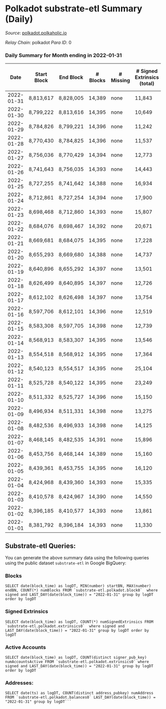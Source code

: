 # Polkadot substrate-etl Summary (Daily)

_Source_: [polkadot.polkaholic.io](https://polkadot.polkaholic.io)

*Relay Chain*: polkadot
*Para ID*: 0



### Daily Summary for Month ending in 2022-01-31


| Date | Start Block | End Block | # Blocks | # Missing | # Signed Extrinsics (total) | # Active Accounts | # Addresses with Balances | # Events | # Transfers | # XCM Transfers In | # XCM Transfers Out |
| ---- | ----------- | --------- | -------- | --------- | --------------------------- | ----------------- | ------------------------- | -------- | ----------- | ------------------ | ------------------- |
| 2022-01-31 | 8,813,617 | 8,828,005 | 14,389 | none | 11,843 |  | 888,103 | 240,106 | 11,872 ($130,255,391) |   |   |
| 2022-01-30 | 8,799,222 | 8,813,616 | 14,395 | none | 10,649 |  |  | 230,410 | 10,561 ($104,158,496) |   |   |
| 2022-01-29 | 8,784,826 | 8,799,221 | 14,396 | none | 11,242 |  |  | 233,621 | 11,118 ($57,672,518) |   |   |
| 2022-01-28 | 8,770,430 | 8,784,825 | 14,396 | none | 11,537 |  |  | 237,575 | 11,620 ($104,248,728) |   |   |
| 2022-01-27 | 8,756,036 | 8,770,429 | 14,394 | none | 12,773 |  |  | 248,816 | 12,419 ($106,412,031) |   |   |
| 2022-01-26 | 8,741,643 | 8,756,035 | 14,393 | none | 14,443 | 6,339 |  | 260,744 | 14,682 ($223,087,914) |   |   |
| 2022-01-25 | 8,727,255 | 8,741,642 | 14,388 | none | 16,934 | 6,592 |  | 279,536 | 15,134 ($105,797,929) |   |   |
| 2022-01-24 | 8,712,861 | 8,727,254 | 14,394 | none | 17,900 |  |  | 291,527 | 16,713 ($139,741,453) |   |   |
| 2022-01-23 | 8,698,468 | 8,712,860 | 14,393 | none | 15,807 | 7,360 |  | 271,670 | 16,281 ($181,512,867) |   |   |
| 2022-01-22 | 8,684,076 | 8,698,467 | 14,392 | none | 20,671 | 8,267 |  | 320,277 | 21,849 ($332,890,383) |   |   |
| 2022-01-21 | 8,669,681 | 8,684,075 | 14,395 | none | 17,228 |  |  | 285,082 | 17,856 ($340,714,129) |   |   |
| 2022-01-20 | 8,655,293 | 8,669,680 | 14,388 | none | 14,737 | 6,322 |  | 270,528 | 14,458 ($155,911,284) |   |   |
| 2022-01-19 | 8,640,896 | 8,655,292 | 14,397 | none | 13,501 |  |  | 256,995 | 13,916 ($134,508,235) |   |   |
| 2022-01-18 | 8,626,499 | 8,640,895 | 14,397 | none | 12,726 | 5,125 |  | 251,989 | 12,316 ($108,023,458) |   |   |
| 2022-01-17 | 8,612,102 | 8,626,498 | 14,397 | none | 13,754 |  |  | 249,759 | 12,346 ($205,109,064) |   |   |
| 2022-01-16 | 8,597,706 | 8,612,101 | 14,396 | none | 12,519 |  |  | 242,405 | 11,825 ($48,900,593) |   |   |
| 2022-01-15 | 8,583,308 | 8,597,705 | 14,398 | none | 12,739 |  |  | 239,758 | 10,757 ($123,722,758) |   |   |
| 2022-01-14 | 8,568,913 | 8,583,307 | 14,395 | none | 13,546 |  |  | 250,671 | 12,587 ($123,867,137) |   |   |
| 2022-01-13 | 8,554,518 | 8,568,912 | 14,395 | none | 17,364 | 7,291 |  | 283,141 | 15,711 ($139,838,585) |   |   |
| 2022-01-12 | 8,540,123 | 8,554,517 | 14,395 | none | 25,104 |  |  | 344,557 | 25,734 ($132,724,712) |   |   |
| 2022-01-11 | 8,525,728 | 8,540,122 | 14,395 | none | 23,249 | 10,503 |  | 320,076 | 22,191 ($188,950,167) |   |   |
| 2022-01-10 | 8,511,332 | 8,525,727 | 14,396 | none | 15,150 | 6,295 |  | 278,534 | 14,602 ($157,902,600) |   |   |
| 2022-01-09 | 8,496,934 | 8,511,331 | 14,398 | none | 13,275 |  |  | 247,577 | 12,915 ($124,043,288) |   |   |
| 2022-01-08 | 8,482,536 | 8,496,933 | 14,398 | none | 14,125 |  |  | 253,202 | 13,919 ($119,556,841) |   |   |
| 2022-01-07 | 8,468,145 | 8,482,535 | 14,391 | none | 15,896 | 6,837 |  | 272,487 | 15,219 ($365,415,379) |   |   |
| 2022-01-06 | 8,453,756 | 8,468,144 | 14,389 | none | 15,160 | 6,535 |  | 260,659 | 14,800 ($122,285,139) |   |   |
| 2022-01-05 | 8,439,361 | 8,453,755 | 14,395 | none | 16,120 |  |  | 268,781 | 15,896 ($136,183,201) |   |   |
| 2022-01-04 | 8,424,968 | 8,439,360 | 14,393 | none | 15,335 | 6,380 |  | 265,941 | 15,000 ($634,599,800) |   |   |
| 2022-01-03 | 8,410,578 | 8,424,967 | 14,390 | none | 14,550 | 6,117 |  | 261,745 | 14,069 ($199,836,642) |   |   |
| 2022-01-02 | 8,396,185 | 8,410,577 | 14,393 | none | 13,861 | 5,902 |  | 256,991 | 13,355 ($84,314,138) |   |   |
| 2022-01-01 | 8,381,792 | 8,396,184 | 14,393 | none | 11,330 |  |  | 230,640 | 11,089 ($132,344,903) |   |   |

## Substrate-etl Queries:
You can generate the above summary data using the following queries using the public dataset `substrate-etl` in Google BigQuery:


### Blocks
```
SELECT date(block_time) as logDT, MIN(number) startBN, MAX(number) endBN, COUNT(*) numBlocks FROM `substrate-etl.polkadot.block0`  where signed and LAST_DAY(date(block_time)) = "2022-01-31" group by logDT order by logDT
```


### Signed Extrinsics
```
SELECT date(block_time) as logDT, COUNT(*) numSignedExtrinsics FROM `substrate-etl.polkadot.extrinsics0`  where signed and LAST_DAY(date(block_time)) = "2022-01-31" group by logDT order by logDT
```


### Active Accounts
```
SELECT date(block_time) as logDT, COUNT(distinct signer_pub_key) numAccountsActive FROM `substrate-etl.polkadot.extrinsics0` where signed and LAST_DAY(date(block_time)) = "2022-01-31" group by logDT order by logDT
```


### Addresses:
```
SELECT date(ts) as logDT, COUNT(distinct address_pubkey) numAddress FROM `substrate-etl.polkadot.balances0` LAST_DAY(date(block_time)) = "2022-01-31" group by logDT```

